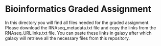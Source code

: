 # Bioinformatics Graded Assignment 
In this directory you will find all files needed for the graded assignment. Please download the RNAseq_metadata.txt file and copy the links from the RNAseq_URLlinks.txt file. You can paste these links in galaxy after which galaxy will retrieve all the necessary files from this repository. 
